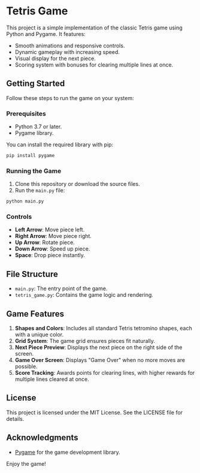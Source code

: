 # Tetris Game

This project is a simple implementation of the classic Tetris game using Python and Pygame. It features:

- Smooth animations and responsive controls.
- Dynamic gameplay with increasing speed.
- Visual display for the next piece.
- Scoring system with bonuses for clearing multiple lines at once.

## Getting Started

Follow these steps to run the game on your system:

### Prerequisites

- Python 3.7 or later.
- Pygame library.

You can install the required library with pip:

```bash
pip install pygame
```

### Running the Game

1. Clone this repository or download the source files.
2. Run the `main.py` file:

```bash
python main.py
```

### Controls

- **Left Arrow**: Move piece left.
- **Right Arrow**: Move piece right.
- **Up Arrow**: Rotate piece.
- **Down Arrow**: Speed up piece.
- **Space**: Drop piece instantly.

## File Structure

- `main.py`: The entry point of the game.
- `tetris_game.py`: Contains the game logic and rendering.

## Game Features

1. **Shapes and Colors**: Includes all standard Tetris tetromino shapes, each with a unique color.
2. **Grid System**: The game grid ensures pieces fit naturally.
3. **Next Piece Preview**: Displays the next piece on the right side of the screen.
4. **Game Over Screen**: Displays "Game Over" when no more moves are possible.
5. **Score Tracking**: Awards points for clearing lines, with higher rewards for multiple lines cleared at once.

## License

This project is licensed under the MIT License. See the LICENSE file for details.

## Acknowledgments

- [Pygame](https://www.pygame.org/) for the game development library.

Enjoy the game!

